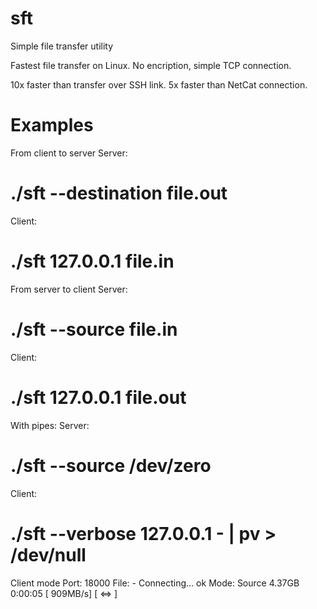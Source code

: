 sft
===

Simple file transfer utility

Fastest file transfer on Linux.
No encription, simple TCP connection.

10x faster than transfer over SSH link.
5x faster than NetCat connection.

Examples
==
From client to server
Server:
# ./sft --destination file.out
Client:
# ./sft 127.0.0.1 file.in

From server to client
Server:
# ./sft --source file.in
Client:
# ./sft 127.0.0.1 file.out

With pipes:
Server:
# ./sft --source /dev/zero
Client:
# ./sft --verbose 127.0.0.1 - | pv > /dev/null
Client mode
Port: 18000
File: -
Connecting... ok
Mode: Source
4.37GB 0:00:05 [ 909MB/s] [    <=>                                             ]

